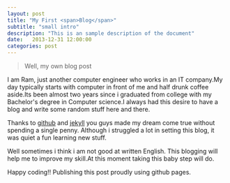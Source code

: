 ```yaml
---
layout: post
title: "My First <span>Blog</span>"
subtitle: "small intro"
description: "This is an sample description of the document"
date:   2013-12-31 12:00:00
categories: post
---
```


> Well, my own blog post

I am Ram, just another computer engineer who works in an IT company.My day typically starts with computer in front of me and half drunk coffee aside.Its been almost two years since i graduated from college with my Bachelor's degree in Computer science.I always had this desire to have a blog and write some random stuff here and there.


Thanks to [github](http://github.com) and [jekyll](https://jekyllrb.com) you guys made my dream come true without spending a single penny. Although i struggled a lot in setting this blog, it was quiet a fun learning new stuff.


Well sometimes i think i am not good at written English. This blogging will help me to improve my skill.At this moment taking this baby step will do.


Happy coding!! Publishing this post proudly using github pages.
